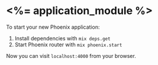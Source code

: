 # <%= application_module %>

To start your new Phoenix application:

1. Install dependencies with `mix deps.get`
2. Start Phoenix router with `mix phoenix.start`

Now you can visit `localhost:4000` from your browser.

